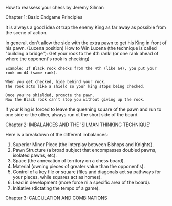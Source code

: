 How to reassess your chess by Jeremy Silman

Chapter 1: Basic Endgame Principles

It is always a good idea ot trap the enemy King as far away as possible from the scene of action.

In general, don't allow the side with the extra pawn to get his King in front of his pawn. (Lucena position)
How to Win Lucena (the technique is called "building a bridge"):
Get your rook to the 4th rank!
(or one rank ahead of where the opponent's rook is checking)

    Example: If Black rook checks from the 4th (like a4), you put your rook on d4 (same rank).

    When you get checked, hide behind your rook.
    The rook acts like a shield so your king stops being checked.

    Once you're shielded, promote the pawn.
    Now the Black rook can't stop you without giving up the rook.

If your King is forced to leave the queening square of the pawn and run to one side or the other, always run ot the
short side of the board.

Chapter 2: IMBALANCES AND THE 'SILMAN THINKING TECHNIQUE'

Here is a breakdown of the different imbalances:

1) Superior Minor Piece (the interplay between Bishops and Knights).
2) Pawn Structure (a broad subject that encompasses doubled pawns, isolated pawns, etc).
3) Space (the annexation of territory on a chess board).
4) Material (owning pieces of greater value than the opponent's).
5) Control of a key file or square (files and diagonals act sa pathways for your pieces, while squares act as homes).
6) Lead in development (more force ni a specific area of the board).
7) Initiative (dictating the tempo of a game).

Chapter 3: CALCULATION AND COMBINATIONS


[//]: # (35)